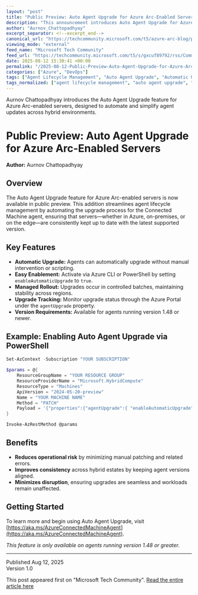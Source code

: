 ```yaml
---
layout: "post"
title: "Public Preview: Auto Agent Upgrade for Azure Arc-Enabled Servers"
description: "This announcement introduces Auto Agent Upgrade for Azure Arc-enabled servers, a feature aimed at automating the lifecycle management of the Connected Machine agent across hybrid environments. The feature allows administrators to enable automatic upgrades for agents using Azure CLI or PowerShell, ensuring servers are kept current with minimal manual effort. Available in public preview for version 1.48 or above, this upgrade mechanism reduces operational overhead, maintains consistency, and minimizes the risk of running outdated agents in Azure, on-premises, or edge scenarios. Sample CLI details and guidance for adoption are provided."
author: "Aurnov_Chattopadhyay"
excerpt_separator: <!--excerpt_end-->
canonical_url: "https://techcommunity.microsoft.com/t5/azure-arc-blog/public-preview-auto-agent-upgrade-for-azure-arc-enabled-servers/ba-p/4442556"
viewing_mode: "external"
feed_name: "Microsoft Tech Community"
feed_url: "https://techcommunity.microsoft.com/t5/s/gxcuf89792/rss/Community"
date: 2025-08-12 15:30:41 +00:00
permalink: "/2025-08-12-Public-Preview-Auto-Agent-Upgrade-for-Azure-Arc-Enabled-Servers.html"
categories: ["Azure", "DevOps"]
tags: ["Agent Lifecycle Management", "Auto Agent Upgrade", "Automatic Upgrades", "Azure", "Azure Arc", "Azure CLI", "Azure Portal", "Community", "Connected Machine Agent", "DevOps", "Hybrid Cloud", "Hybrid Servers", "Infrastructure Automation", "Operational Consistency", "PowerShell", "Server Management"]
tags_normalized: ["agent lifecycle management", "auto agent upgrade", "automatic upgrades", "azure", "azure arc", "azure cli", "azure portal", "community", "connected machine agent", "devops", "hybrid cloud", "hybrid servers", "infrastructure automation", "operational consistency", "powershell", "server management"]
---
```


Aurnov Chattopadhyay introduces the Auto Agent Upgrade feature for Azure Arc-enabled servers, designed to automate and simplify agent updates across hybrid environments.<!--excerpt_end-->

# Public Preview: Auto Agent Upgrade for Azure Arc-Enabled Servers

**Author:** Aurnov Chattopadhyay

## Overview

The Auto Agent Upgrade feature for Azure Arc-enabled servers is now available in public preview. This addition streamlines agent lifecycle management by automating the upgrade process for the Connected Machine agent, ensuring that servers—whether in Azure, on-premises, or on the edge—are consistently kept up to date with the latest supported version.

## Key Features

- **Automatic Upgrade:** Agents can automatically upgrade without manual intervention or scripting.
- **Easy Enablement:** Activate via Azure CLI or PowerShell by setting `enableAutomaticUpgrade` to `true`.
- **Managed Rollout:** Upgrades occur in controlled batches, maintaining stability across regions.
- **Upgrade Tracking:** Monitor upgrade status through the Azure Portal under the `agentUpgrade` property.
- **Version Requirements:** Available for agents running version 1.48 or newer.

## Example: Enabling Auto Agent Upgrade via PowerShell

```powershell
Set-AzContext -Subscription "YOUR SUBSCRIPTION"

$params = @{
    ResourceGroupName = "YOUR RESOURCE GROUP"
    ResourceProviderName = "Microsoft.HybridCompute"
    ResourceType = "Machines"
    ApiVersion = "2024-05-20-preview"
    Name = "YOUR MACHINE NAME"
    Method = "PATCH"
    Payload = '{"properties":{"agentUpgrade":{ "enableAutomaticUpgrade":true}}}'
}

Invoke-AzRestMethod @params
```

## Benefits

- **Reduces operational risk** by minimizing manual patching and related errors.
- **Improves consistency** across hybrid estates by keeping agent versions aligned.
- **Minimizes disruption**, ensuring upgrades are seamless and workloads remain unaffected.

## Getting Started

To learn more and begin using Auto Agent Upgrade, visit [https://aka.ms/AzureConnectedMachineAgent](https://aka.ms/AzureConnectedMachineAgent).

*This feature is only available on agents running version 1.48 or greater.*

---

Published Aug 12, 2025  
Version 1.0

This post appeared first on "Microsoft Tech Community". [Read the entire article here](https://techcommunity.microsoft.com/t5/azure-arc-blog/public-preview-auto-agent-upgrade-for-azure-arc-enabled-servers/ba-p/4442556)
